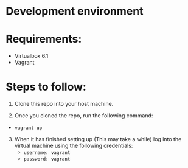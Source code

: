 # Development environment

 # Requirements: 
- Virtualbox 6.1 <br/>
- Vagrant

# Steps to follow:
 1. Clone this repo into your host machine.

 2. Once you cloned the repo, run the following command:
   - `vagrant up`

 3. When it has finished setting up (This may take a while) log into the virtual machine using the following credentials: <br/>
    - `username: vagrant`
    - `password: vagrant`
